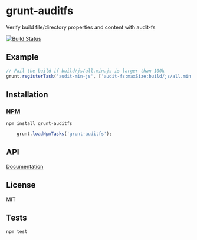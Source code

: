 # grunt-auditfs

Verify build file/directory properties and content with audit-fs

[![Build Status](https://travis-ci.org/codeactual/grunt-auditfs.png)](https://travis-ci.org/codeactual/grunt-auditfs)

## Example

```js
// Fail the build if build/js/all.min.js is larger than 100k
grunt.registerTask('audit-min-js', ['audit-fs:maxSize:build/js/all.min.js:102400']);
```

## Installation

### [NPM](https://npmjs.org/package/grunt-auditfs)

    npm install grunt-auditfs

```js
    grunt.loadNpmTasks('grunt-auditfs');
```

## API

[Documentation](docs/auditfs.md)

## License

  MIT

## Tests

    npm test
